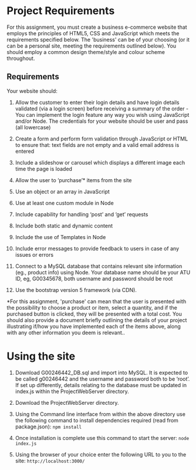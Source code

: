 # Project Requirements

For this assignment, you must create a business e-commerce website that employs
the principles of HTML5, CSS and JavaScript which meets the requirements specified below.
The 'business' can be of your choosing (or it can be a personal site, meeting the requirements outlined
below). You should employ a common design theme/style and colour scheme throughout.

## Requirements

Your website should:

1. Allow the customer to enter their login details and have login details validated (via a login screen)
before receiving a summary of the order - You can implement the login feature any way you wish using
JavaScript and/or Node. The credentials for your website should be user and pass (all lowercase)

2. Create a form and perform form validation through JavaScript or HTML to ensure that: text fields are not empty and a valid email address is entered

3. Include a slideshow or carousel which displays a different image each time the page is loaded

4. Allow the user to ‘purchase’* items from the site

5. Use an object or an array in JavaScript

6. Use at least one custom module in Node

7. Include capability for handling ‘post’ and ‘get’ requests

8. Include both static and dynamic content

9. Include the use of Templates in Node

10. Include error messages to provide feedback to users in case of any issues or errors

11. Connect to a MySQL database that contains relevant site information (eg., product info) using
Node. Your database name should be your ATU ID, eg, G00345678, both username and password
should be root

12. Use the bootstrap version 5 framework (via CDN).

*For this assignment, 'purchase' can mean that the user is presented with the possibility to choose a product or item,
select a quantity, and if the purchased button is clicked, they will be presented with a total cost.
You should also provide a document briefly outlining the details of your project illustrating if/how you have
implemented each of the items above, along with any other information you deem is relevant..

# Using the site

1. Download G00246442_DB.sql and import into MySQL. It is expected to be called g00246442
and the username and password both to be ‘root’. If set up differently, details relating to the
database must be updated in index.js within the ProjectWebServer directory.

2. Download the ProjectWebServer directory.

3. Using the Command line interface from within the above directory use the following command
to install dependencies required (read from package.json): `npm install`

4. Once installation is complete use this command to start the server: `node index.js`

5. Using the browser of your choice enter the following URL to you to the site: `http://localhost:3000/`
